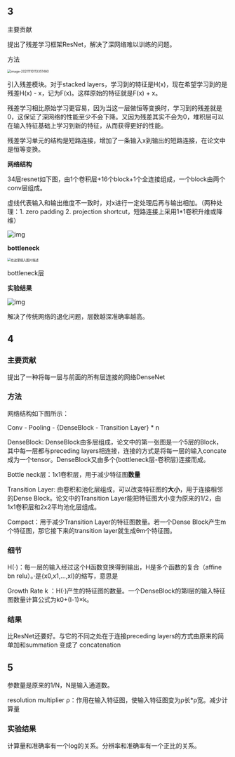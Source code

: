 ## 3

主要贡献

提出了残差学习框架ResNet，解决了深网络难以训练的问题。

方法

<img src="D:\data\Typora_picture\image-20211110113351460-16365152478791.png" alt="image-20211110113351460" style="zoom:50%;" />

引入残差模块。对于stacked layers，学习到的特征是H(x)，现在希望学习到的是残差H(x) - x，记为F(x)。这样原始的特征就是F(x) + x。

残差学习相比原始学习更容易，因为当这一层做恒等变换时，学习到的残差就是0，这保证了深网络的性能至少不会下降。又因为残差其实不会为0，堆积层可以在输入特征基础上学习到新的特征，从而获得更好的性能。

残差学习单元的结构是短路连接，增加了一条输入x到输出的短路连接，在论文中是恒等变换。

**网络结构**

34层resnet如下图，由1个卷积层+16个block+1个全连接组成，一个block由两个conv层组成。

虚线代表输入和输出维度不一致时，对x进行一定处理后再与输出相加。（两种处理：1.  zero padding 2. projection shortcut，短路连接上采用1*1卷积升维或降维）

![img](https://pic2.zhimg.com/v2-7cb9c03871ab1faa7ca23199ac403bd9_b.jpg)

**bottleneck**

<img src="https://img-blog.csdnimg.cn/20190412171201596.png?x-oss-process=image/watermark,type_ZmFuZ3poZW5naGVpdGk,shadow_10,text_aHR0cHM6Ly9ibG9nLmNzZG4ubmV0L2d1b3l1ZXlhbmc=,size_16,color_FFFFFF,t_70" alt="在这里插入图片描述" style="zoom:50%;" />

bottleneck层

**实验结果**

![img](https://pic2.zhimg.com/v2-ac88d9e118e3a85922188daba84f7efd_b.jpg)

解决了传统网络的退化问题，层数越深准确率越高。

## 4

### 主要贡献

提出了一种将每一层与前面的所有层连接的网络DenseNet

### 方法

网络结构如下图所示：



Conv - Pooling - {DenseBlock - Transition Layer} * n

DenseBlock: DenseBlock由多层组成，论文中的第一张图是一个5层的Block，其中每一层都与preceding layers相连接，连接的方式是将每一层的输入concate成为一个tensor。DenseBlock又由多个{bottleneck层-卷积层}连接而成。

Bottle neck层：1x1卷积层，用于减少特征图**数量**

Transition Layer: 由卷积和池化层组成，可以改变特征图的**大小**，用于连接相邻的Dense Block。论文中的Transition Layer能把特征图大小变为原来的1/2，由1x1卷积层和2x2平均池化层组成。

Compact：用于减少Transition Layer的特征图数量。若一个Dense Block产生m个特征图，那它接下来的transition layer就生成θm个特征图。



### 细节

H(·)：每一层的输入经过这个H函数变换得到输出，H是多个函数的复合（affine bn relu）。·是{x0,x1,...,xl}的缩写，意思是

Growth Rate k ：H(·)产生的特征图的数量。一个DenseBlock的第l层的输入特征图数量计算公式为k0+(l-1)×k。



### 结果

比ResNet还要好。与它的不同之处在于连接preceding layers的方式由原来的简单加和summation 变成了 concatenation



## 5

参数量是原来的1/N，N是输入通道数。

resolution  multiplier ρ：作用在输入特征图，使输入特征图变为ρ长*ρ宽。减少计算量

### 实验结果

计算量和准确率有一个log的关系。分辨率和准确率有一个正比的关系。